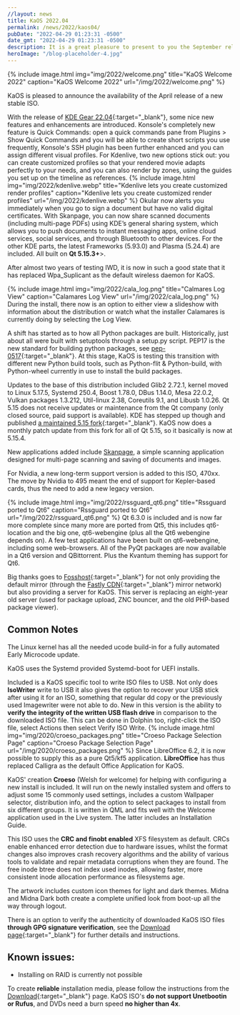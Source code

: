 ```yaml
---
//layout: news
title: KaOS 2022.04
permalink: /news/2022/kaos04/
pubDate: "2022-04-29 01:23:31 -0500"
date_gmt: "2022-04-29 01:23:31 -0500"
description: It is a great pleasure to present to you the September release of a new stable ISO. More applications are now ready to use Qt6 and Frameworks 6, the big one now being Calligra.
heroImage: "/blog-placeholder-4.jpg"
---
```


{% include image.html
            img="img/2022/welcome.png"
            title="KaOS Welcome 2022"
            caption="KaOS Welcome 2022"
            url="/img/2022/welcome.png" %}

KaOS is pleased to announce the availability of the April release of a new stable ISO.

With the release of [KDE Gear 22.04](https://kde.org/announcements/gear/22.04.0/){:target="\_blank"}, some nice new features and enhancements are introduced. Konsole's completely new feature is Quick Commands: open a quick commands pane from Plugins > Show Quick Commands and you will be able to create short scripts you use frequently, Konsole's SSH plugin has been further enhanced and you can assign different visual profiles. For Kdenlive, two new options stick out: you can create customized profiles so that your rendered movie adapts perfectly to your needs, and you can also render by zones, using the guides you set up on the timeline as references.
{% include image.html
            img="img/2022/kdenlive.webp"
            title="Kdenlive lets you create customized render profiles"
            caption="Kdenlive lets you create customized render profiles"
            url="/img/2022/kdenlive.webp" %}
Okular now alerts you immediately when you go to sign a document but have no valid digital certificates. With Skanpage, you can now share scanned documents (including multi-page PDFs) using KDE’s general sharing system, which allows you to push documents to instant messaging apps, online cloud services, social services, and through Bluetooth to other devices.
For the other KDE parts, the latest Frameworks (5.93.0) and Plasma (5.24.4) are included. All built on **Qt 5.15.3+**>.

After almost two years of testing IWD, it is now in such a good state that it has replaced Wpa_Suplicant as the default wireless daemon for KaOS.

{% include image.html
            img="img/2022/cala_log.png"
            title="Calmares Log View"
            caption="Calamares Log View"
            url="/img/2022/cala_log.png" %}
During the install, there now is an option to either view a slideshow with information about the distribution or watch what the installer Calamares is currently doing by selecting the Log View.

A shift has started as to how all Python packages are built. Historically, just about all were built with setuptools through a setup.py script. PEP17 is the new standard for building python packages, see [pep-0517](https://peps.python.org/pep-0517/){:target="\_blank"}. At this stage, KaOS is testing this transition with different new Python build tools, such as Python-flit & Python-build, with Python-wheel currently in use to install the build packages.

Updates to the base of this distribution included Glib2 2.72.1, kernel moved to Linux 5.17.5, Systemd 250.4, Boost 1.78.0, DBus 1.14.0, Mesa 22.0.2, Vulkan packages 1.3.212, Util-linux 2.38, Coreutils 9.1, and Libusb 1.0.26.
Qt 5.15 does not receive updates or maintenance from the Qt company (only closed source, paid support is available). KDE has stepped up though and published [a maintained 5.15 fork](https://dot.kde.org/2021/04/06/announcing-kdes-qt-5-patch-collection){:target="\_blank"}. KaOS now does a monthly patch update from this fork for all of Qt 5.15, so it basically is now at 5.15.4.

New applications added include [Skanpage](https://apps.kde.org/skanpage/), a simple scanning application designed for multi-page scanning and saving of documents and images.

For Nvidia, a new long-term support version is added to this ISO, 470xx. The move by Nvidia to 495 meant the end of support for Kepler-based cards, thus the need to add a new legacy version.

{% include image.html
            img="img/2022/rssguard_qt6.png"
            title="Rssguard ported to Qt6"
            caption="Rssguard ported to Qt6"
            url="/img/2022/rssguard_qt6.png" %}
Qt 6.3.0 is included and is now far more complete since many more are ported from Qt5, this includes qt6-location and the big one, qt6-webengine (plus all the Qt6 webengine depends on). A few test applications have been built on qt6-webengine, including some web-browsers. All of the PyQt packages are now available in a Qt6 version and QBittorrent. Plus the Kvantum theming has support for Qt6.

Big thanks goes to [Fosshost](https://fosshost.org/){:target="\_blank"} for not only providing the default mirror (through the [Fastly CDN](https://fosshost.org/news/fosshost-mirror-service-changes){:target="\_blank"} mirror network) but also providing a server for KaOS. This server is replacing an eight-year old server (used for package upload, ZNC bouncer, and the old PHP-based package viewer).

## Common Notes

The Linux kernel has all the needed ucode build-in for a fully automated Early Microcode update.

KaOS uses the Systemd provided Systemd-boot for UEFI installs.

Included is a KaOS specific tool to write ISO files to USB. Not only does **IsoWriter** write to USB it also gives the option to recover your USB stick after using it for an ISO, something that regular dd copy or the previously used Imagewriter were not able to do. New in this version is the ability to **verify the integrity of the written USB flash drive** in comparison to the downloaded ISO file. This can be done in Dolphin too, right-click the ISO file, select Actions then select Verify ISO Write.
{% include image.html
            img="img/2020/croeso_packages.png"
            title="Croeso Package Selection Page"
            caption="Croeso Package Selection Page"
            url="/img/2020/croeso_packages.png" %}
Since LibreOffice 6.2, it is now possible to supply this as a pure Qt5/kf5 application. **LibreOffice** has thus replaced Calligra as the default Office Application for KaOS.

KaOS' creation **Croeso** (Welsh for welcome) for helping with configuring a new install is included. It will run on the newly installed system and offers to adjust some 15 commonly used settings, includes a custom Wallpaper selector, distribution info, and the option to select packages to install from six different groups. It is written in QML and fits well with the Welcome application used in the Live system. The latter includes an Installation Guide.

This ISO uses the **CRC and finobt enabled** XFS filesystem as default. CRCs enable enhanced error detection due to hardware issues, whilst the format changes also improves crash recovery algorithms and the ability of various tools to validate and repair metadata corruptions when they are found. The free inode btree does not index used inodes, allowing faster, more consistent inode allocation performance as filesystems age.

The artwork includes custom icon themes for light and dark themes. Midna and Midna Dark both create a complete unified look from boot-up all the way through logout.

There is an option to verify the authenticity of downloaded KaOS ISO files **through GPG signature verification**, see the [Download page](https://kaosx.us/pages/download/#authenticity-check){:target="\_blank"} for further details and instructions.

## Known issues:

- Installing on RAID is currently not possible

To create **reliable** installation media, please follow the instructions from the [Download](http://kaosx.us/download/){:target="\_blank"} page. KaOS ISO's **do not support Unetbootin or Rufus**, and DVDs need a burn speed **no higher than 4x**.
